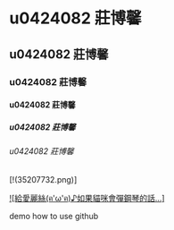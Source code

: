 # u0424082 莊博馨
## u0424082 莊博馨
### u0424082 莊博馨
#### u0424082 莊博馨
##### u0424082 莊博馨
###### u0424082 莊博馨

[!(35207732.png)]

[![給愛麗絲(ฅ'ω'ฅ)♪如果貓咪會彈鋼琴的話...]](https://www.youtube.com/watch?v=IfxxNX5NuUo)

demo how to use github
